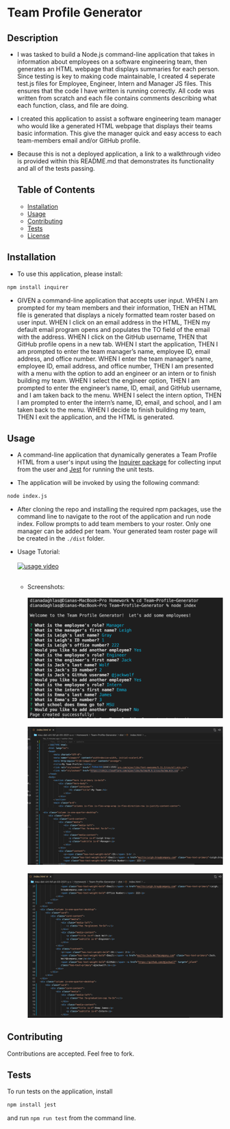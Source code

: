 # Team Profile Generator

## Description

- I was tasked to build a Node.js command-line application that takes in information about employees on a software engineering team, then generates an HTML webpage that displays summaries for each person. Since testing is key to making code maintainable, I created 4 seperate test.js files for Employee, Engineer, Intern and Manager JS files. This ensures that the code I have written is running correctly. All code was written from scratch and each file contains comments describing what each function, class, and file are doing. 
- I created this application to assist a software engineering team manager who would like a generated HTML webpage that displays their teams basic information. This give the manager quick and easy access to each team-members email and/or GitHub profile. 
- Because this is not a deployed application, a link to a walkthrough video is provided within this README.md that demonstrates its functionality and all of the tests passing. 
  
  ## Table of Contents
  * [Installation](#installation)
  * [Usage](#usage)
  * [Contributing](#contributing)
  * [Tests](#tests)
  * [License](#license)

## Installation

- To use this application, please install:
```md
npm install inquirer
```
- GIVEN a command-line application that accepts user input. WHEN I am prompted for my team members and their information, THEN an HTML file is generated that displays a nicely formatted team roster based on user input. WHEN I click on an email address in the HTML, THEN my default email program opens and populates the TO field of the email with the address. WHEN I click on the GitHub username, THEN that GitHub profile opens in a new tab. WHEN I start the application, THEN I am prompted to enter the team manager’s name, employee ID, email address, and office number. WHEN I enter the team manager’s name, employee ID, email address, and office number, THEN I am presented with a menu with the option to add an engineer or an intern or to finish building my team. WHEN I select the engineer option, THEN I am prompted to enter the engineer’s name, ID, email, and GitHub username, and I am taken back to the menu. WHEN I select the intern option, THEN I am prompted to enter the intern’s name, ID, email, and school, and I am taken back to the menu. WHEN I decide to finish building my team, THEN I exit the application, and the HTML is generated.
## Usage
- A command-line application that dynamically generates a Team Profile HTML from a user's input using the [Inquirer package](https://www.npmjs.com/package/inquirer) for collecting input from the user and [Jest](https://www.npmjs.com/package/jest) for running the unit tests. 

- The application will be invoked by using the following command:

```bash
node index.js
```

- After cloning the repo and installing the required npm packages, use the command line to navigate to the root of the application and run node index. Follow prompts to add team members to your roster. Only one manager can be added per team. Your generated team roster page will be created in the ```./dist``` folder.

- Usage Tutorial: <br><br>
  [![usage video](./images/Team-Profile-Tutorial.gif)](https://drive.google.com/file/d/1LtkDfuSO4RbgHAz0lf0XmQrLOSsm6PmK/view?usp=sharing "Click Me!")<br><br>
  - Screenshots: <br><br>
  ![Command-Line](images/terminal-questions.png)<br><br>
  ![HTML1](images/generated-html1.png)<br><br>
  ![HTML2](images/generated-html2.png)

## Contributing
  
  Contributions are accepted. Feel free to fork.

## Tests

To run tests on the application, install
```md
npm install jest
```
and run  `npm run test` from the command line.

